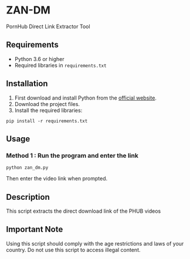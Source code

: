 # ZAN-DM

PornHub Direct Link Extractor Tool

## Requirements

- Python 3.6 or higher
- Required libraries in `requirements.txt`

## Installation

1. First download and install Python from the [official website](https://www.python.org/downloads/).
2. Download the project files.
3. Install the required libraries:

```
pip install -r requirements.txt
```

## Usage
### Method 1 : Run the program and enter the link

```
python zan_dm.py
```

Then enter the video link when prompted.

## Description

This script extracts the direct download link  of the PHUB videos 

## Important Note

Using this script should comply with the age restrictions and laws of your country. Do not use this script to access illegal content. 
